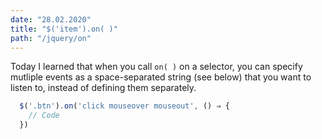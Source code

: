 ```yaml
---
date: "28.02.2020"
title: "$('item').on( )"
path: "/jquery/on"
---
```


Today I learned that when you call `on( )` on a selector, you can specify mutliple events as a space-separated string (see below) that you want to listen to, instead of defining them separately.

```javascript
  $('.btn').on('click mouseover mouseout', () ⇒ {
    // Code
  })
```